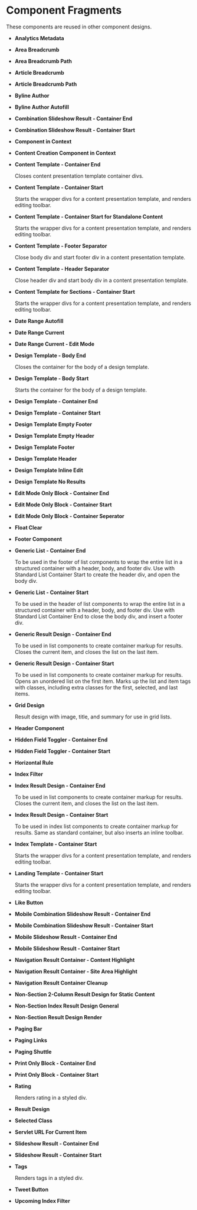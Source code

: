 # Component Fragments

These components are reused in other component designs.

-   **Analytics Metadata**
-   **Area Breadcrumb**
-   **Area Breadcrumb Path**
-   **Article Breadcrumb**
-   **Article Breadcrumb Path**
-   **Byline Author**
-   **Byline Author Autofill**
-   **Combination Slideshow Result - Container End**
-   **Combination Slideshow Result - Container Start**
-   **Component in Context**
-   **Content Creation Component in Context**
-   **Content Template - Container End**

    Closes content presentation template container divs.

-   **Content Template - Container Start**

    Starts the wrapper divs for a content presentation template, and renders editing toolbar.

-   **Content Template - Container Start for Standalone Content**

    Starts the wrapper divs for a content presentation template, and renders editing toolbar.

-   **Content Template - Footer Separator**

    Close body div and start footer div in a content presentation template.

-   **Content Template - Header Separator**

    Close header div and start body div in a content presentation template.

-   **Content Template for Sections - Container Start**

    Starts the wrapper divs for a content presentation template, and renders editing toolbar.

-   **Date Range Autofill**
-   **Date Range Current**
-   **Date Range Current - Edit Mode**
-   **Design Template - Body End**

    Closes the container for the body of a design template.

-   **Design Template - Body Start**

    Starts the container for the body of a design template.

-   **Design Template - Container End**
-   **Design Template - Container Start**
-   **Design Template Empty Footer**
-   **Design Template Empty Header**
-   **Design Template Footer**
-   **Design Template Header**
-   **Design Template Inline Edit**
-   **Design Template No Results**
-   **Edit Mode Only Block - Container End**
-   **Edit Mode Only Block - Container Start**
-   **Edit Mode Only Block - Container Seperator**
-   **Float Clear**
-   **Footer Component**
-   **Generic List - Container End**

    To be used in the footer of list components to wrap the entire list in a structured container with a header, body, and footer div. Use with Standard List Container Start to create the header div, and open the body div.

-   **Generic List - Container Start**

    To be used in the header of list components to wrap the entire list in a structured container with a header, body, and footer div. Use with Standard List Container End to close the body div, and insert a footer div.

-   **Generic Result Design - Container End**

    To be used in list components to create container markup for results. Closes the current item, and closes the list on the last item.

-   **Generic Result Design - Container Start**

    To be used in list components to create container markup for results. Opens an unordered list on the first item. Marks up the list and item tags with classes, including extra classes for the first, selected, and last items.

-   **Grid Design**

    Result design with image, title, and summary for use in grid lists.

-   **Header Component**
-   **Hidden Field Toggler - Container End**
-   **Hidden Field Toggler - Container Start**
-   **Horizontal Rule**
-   **Index Filter**
-   **Index Result Design - Container End**

    To be used in list components to create container markup for results. Closes the current item, and closes the list on the last item.

-   **Index Result Design - Container Start**

    To be used in index list components to create container markup for results. Same as standard container, but also inserts an inline toolbar.

-   **Index Template - Container Start**

    Starts the wrapper divs for a content presentation template, and renders editing toolbar.

-   **Landing Template - Container Start**

    Starts the wrapper divs for a content presentation template, and renders editing toolbar.

-   **Like Button**
-   **Mobile Combination Slideshow Result - Container End**
-   **Mobile Combination Slideshow Result - Container Start**
-   **Mobile Slideshow Result - Container End**
-   **Mobile Slideshow Result - Container Start**
-   **Navigation Result Container - Content Highlight**
-   **Navigation Result Container - Site Area Highlight**
-   **Navigation Result Container Cleanup**
-   **Non-Section 2-Column Result Design for Static Content**
-   **Non-Section Index Result Design General**
-   **Non-Section Result Design Render**
-   **Paging Bar**
-   **Paging Links**
-   **Paging Shuttle**
-   **Print Only Block - Container End**
-   **Print Only Block - Container Start**
-   **Rating**

    Renders rating in a styled div.

-   **Result Design**
-   **Selected Class**
-   **Servlet URL For Current Item**
-   **Slideshow Result - Container End**
-   **Slideshow Result - Container Start**
-   **Tags**

    Renders tags in a styled div.

-   **Tweet Button**
-   **Upcoming Index Filter**


